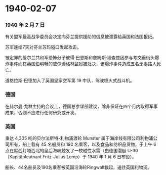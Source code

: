 # 1940-02-07

### 1940 年 2 月 7 日

有关盟军最高战争委员会决定向芬兰提供援助的信息被泄露给英国和法国报纸。

苏军连续7天对芬兰苏玛隘口发起攻击。

被定罪的爱尔兰共和军恐怖分子彼得·巴恩斯和詹姆斯·理查兹因参与考文垂街头爆炸事件而在英国伯明翰的威尔逊格林监狱被处决，该爆炸事件造成五名无辜路人死亡。

道格拉斯·巴德加入了英国皇家空军第 19 中队，驾驶喷火式战斗机。

### 德国

在赫尔曼·戈林主持的会议上，德国总参谋部建议，除非保证在四个月内取得军事成果，否则不应进行任何研究或开发。

### 英国

重达 4,305 吨的贝尔法斯特-利物浦渡轮 Munster
属于海岸线有限公司利物浦公司所有，船上载有 45 名船员和 190
名乘客，以及食品和纺织品货物，于上午 6
点在默西灯塔西北的皇后海峡触发了一枚磁性水雷（由德国潜艇
U-30（Kapitänleutnant Fritz-Julius Lemp）于 1940 年 1 月 6 日布设）。

船长、44名船员及190名乘客被英国沿海轮Ringwall救起，送往英国利物浦。